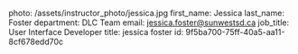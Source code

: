 photo: /assets/instructor_photo/jessica.jpg
first_name: Jessica
last_name: Foster
department: DLC Team
email: jessica.foster@sunwestsd.ca
job_title: User Interface Developer
title: jessica foster
id: 9f5ba700-75ff-40a5-aa11-8cf678edd70c
